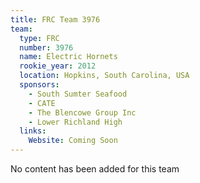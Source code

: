 ```yaml
---
title: FRC Team 3976
team:
  type: FRC
  number: 3976
  name: Electric Hornets
  rookie_year: 2012
  location: Hopkins, South Carolina, USA
  sponsors:
    - South Sumter Seafood
    - CATE
    - The Blencowe Group Inc
    - Lower Richland High
  links:
    Website: Coming Soon
---
```

No content has been added for this team